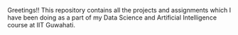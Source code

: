 
Greetings!!
This repository contains all the projects and assignments which I have been doing as a part of my  Data Science and Artificial Intelligence  course at IIT Guwahati.
